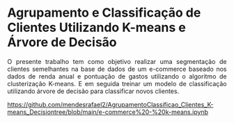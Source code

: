 # Agrupamento e Classificação de Clientes Utilizando K-means e Árvore de Decisão

<p align="justify">
O presente trabalho tem como objetivo realizar uma segmentação de clientes semelhantes na base de dados de um e-commerce baseado nos dados de renda anual e pontuação de gastos utilizando o algoritmo de clusterização K-means. E em seguida treinar um modelo de classificação utilizando árvore de decisão para classificar novos clientes.
<p/>

https://github.com/mendesrafael2/AgrupamentoClassificao_Clientes_K-means_Decisiontree/blob/main/e-commerce%20-%20k-means.ipynb
